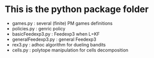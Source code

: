 # This is the python package folder

* games.py : several (finite) PM games definitions
* policies.py : genric policy
* basicFeedexp3.py : Feedexp3 when L=KF
* generalFeedexp3.py : general Feedexp3
* rex3.py : adhoc algorithm for dueling bandits
* cells.py : polytope manipulation for cells decomposition




